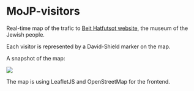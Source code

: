 # MoJP-visitors

Real-time map of the trafic to [Beit Hatfutsot website](http://www.bh.org.il/), the museum of the Jewish people.

Each visitor is represented by a David-Shield marker on the map.

A snapshot of the map:

<img src="https://raw.githubusercontent.com/mastershif/MoJP-cisitors/master/MoJP.png" alt-text="Map snapshot">

The map is using LeafletJS and OpenStreetMap for the frontend.


